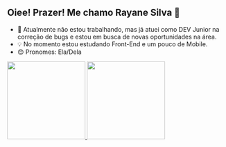 ## Oiee! Prazer! Me chamo Rayane Silva 🌸

- 🙌 Atualmente não estou trabalhando, mas já atuei como DEV Junior na correção de bugs e estou em busca de novas oportunidades na área.
- 💡 No momento estou estudando Front-End e um pouco de Mobile.
- 😊 Pronomes: Ela/Dela

<div>
  <a href="https://beacons.ai/rayanesilvadev">
  <img height="180em" src="https://github-readme-stats.vercel.app/api/top-langs/?username=rayanesilvadev&show_icons=true&theme=radical">
  <img height="180em" src="https://github-readme-stats.vercel.app/api/wakatime?username=rayanesilvadev">
  </div>

